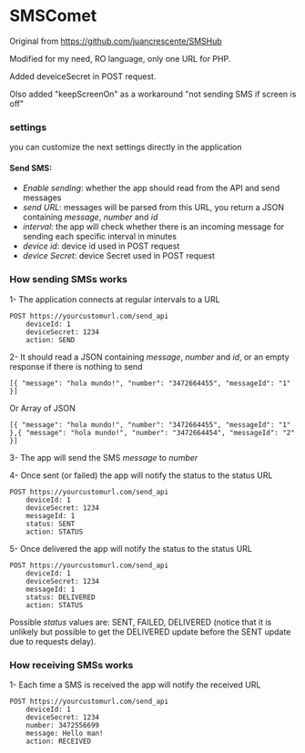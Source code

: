 # SMSComet

Original from https://github.com/juancrescente/SMSHub

Modified for my need, RO language, only one URL for PHP.

Added deveiceSecret in POST request.

Olso added "keepScreenOn" as a workaround "not sending SMS if screen is off"


### settings

you can customize the next settings directly in the application

#### Send SMS:
+ *Enable sending*: whether the app should read from the API and send messages
+ *send URL*: messages will be parsed from this URL, you return a JSON containing *message*, *number* and *id*
+ *interval*: the app will check whether there is an incoming message for sending each specific interval in minutes
+ *device id*: device id used in POST request
+ *device Secret*: device Secret used in POST request



### How sending SMSs works

1- The application connects at regular intervals to a URL

```
POST https://yourcustomurl.com/send_api
    deviceId: 1
    deviceSecret: 1234
    action: SEND
```

2- It should read a JSON containing *message*, *number* and *id*, or an empty response if there is nothing to send
```
[{ "message": "hola mundo!", "number": "3472664455", "messageId": "1" }]
```
Or Array of JSON
```
[{ "message": "hola mundo!", "number": "3472664455", "messageId": "1" },{ "message": "hola mundo!", "number": "3472664454", "messageId": "2" }]
```


3- The app will send the SMS *message* to *number*

4- Once sent (or failed) the app will notify the status to the status URL
```
POST https://yourcustomurl.com/send_api
    deviceId: 1
    deviceSecret: 1234
    messageId: 1
    status: SENT
    action: STATUS
```

5- Once delivered the app will notify the status to the status URL

```
POST https://yourcustomurl.com/send_api
    deviceId: 1
    deviceSecret: 1234
    messageId: 1
    status: DELIVERED
    action: STATUS
```

Possible _status_ values are: SENT, FAILED, DELIVERED (notice that it is unlikely but possible to get the DELIVERED update before the SENT update due to requests delay).


### How receiving SMSs works

1- Each time a SMS is received the app will notify the received URL
```
POST https://yourcustomurl.com/send_api
    deviceId: 1
    deviceSecret: 1234
    number: 3472556699
    message: Hello man!
    action: RECEIVED
```
